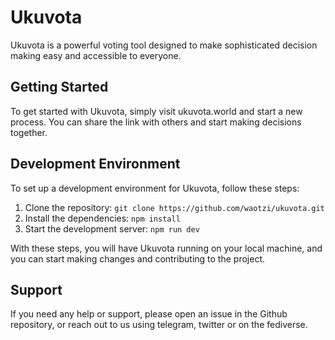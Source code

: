 # Ukuvota

Ukuvota is a powerful voting tool designed to make sophisticated decision making easy and accessible to everyone.

## Getting Started

To get started with Ukuvota, simply visit ukuvota.world and start a new process. You can share the link with others and start making decisions together.

## Development Environment

To set up a development environment for Ukuvota, follow these steps:

1. Clone the repository: `git clone https://github.com/waotzi/ukuvota.git`
2. Install the dependencies: `npm install`
3. Start the development server: `npm run dev`

With these steps, you will have Ukuvota running on your local machine, and you can start making changes and contributing to the project.

## Support

If you need any help or support, please open an issue in the Github repository, or reach out to us using telegram, twitter or on the fediverse.

